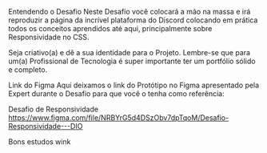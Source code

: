 Entendendo o Desafio
Neste Desafio você colocará a mão na massa e irá reproduzir a página da incrível plataforma do Discord colocando em prática todos os conceitos aprendidos até aqui, principalmente sobre Responsividade no CSS.

Seja criativo(a) e dê a sua identidade para o Projeto. Lembre-se que para um(a) Profissional de Tecnologia é super importante ter um portfólio sólido e completo.

 

Link do Figma
Aqui deixamos o link do Protótipo no Figma apresentado pela Expert durante o Desafio para que você o tenha como referência:

Desafio de Responsividade
 https://www.figma.com/file/NRBYrG5d4DSzObv7dpTqoM/Desafio-Responsividade---DIO
 
Bons estudos wink
